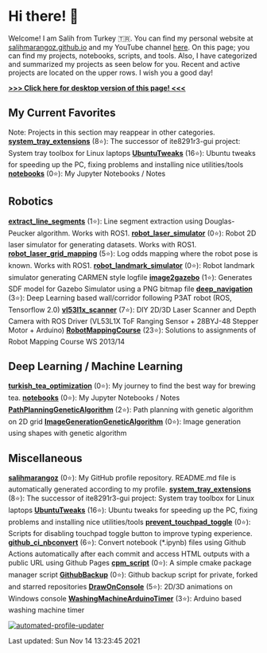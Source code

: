 # Hi there! :wave: 

Welcome! I am Salih from Turkey :tr:. You can find my personal website at [salihmarangoz.github.io](https://salihmarangoz.github.io) and my YouTube channel [here](https://www.youtube.com/channel/UCu8rMm9uYrH-wwY1gI--fSQ). On this page; you can find my projects, notebooks, scripts, and tools. Also, I have categorized and summarized my projects as seen below for you. Recent and active projects are located on the upper rows. I wish you a good day!


[**>>> Click here for desktop version of this page! <<<**](README.md)

## My Current Favorites
Note: Projects in this section may reappear in other categories.
[**system_tray_extensions**](https://github.com/salihmarangoz/system_tray_extensions) (8:star:): The successor of ite8291r3-gui project: System tray toolbox for Linux laptops 
[**UbuntuTweaks**](https://github.com/salihmarangoz/UbuntuTweaks) (16:star:): Ubuntu tweaks for speeding up the PC, fixing problems and installing nice utilities/tools 
[**notebooks**](https://github.com/salihmarangoz/notebooks) (0:star:): My Jupyter Notebooks / Notes 
## Robotics
[**extract_line_segments**](https://github.com/salihmarangoz/extract_line_segments) (1:star:): Line segment extraction using Douglas-Peucker algorithm. Works with ROS1. 
[**robot_laser_simulator**](https://github.com/salihmarangoz/robot_laser_simulator) (0:star:): Robot 2D laser simulator for generating datasets. Works with ROS1. 
[**robot_laser_grid_mapping**](https://github.com/salihmarangoz/robot_laser_grid_mapping) (5:star:): Log odds mapping where the robot pose is known. Works with ROS1. 
[**robot_landmark_simulator**](https://github.com/salihmarangoz/robot_landmark_simulator) (0:star:): Robot landmark simulator generating CARMEN style logfile 
[**image2gazebo**](https://github.com/salihmarangoz/image2gazebo) (1:star:): Generates SDF model for Gazebo Simulator using a PNG bitmap file 
[**deep_navigation**](https://github.com/salihmarangoz/deep_navigation) (3:star:): Deep Learning based wall/corridor following P3AT robot (ROS, Tensorflow 2.0) 
[**vl53l1x_scanner**](https://github.com/salihmarangoz/vl53l1x_scanner) (7:star:): DIY 2D/3D Laser Scanner and Depth Camera with ROS Driver (VL53L1X ToF Ranging Sensor + 28BYJ-48 Stepper Motor + Arduino) 
[**RobotMappingCourse**](https://github.com/salihmarangoz/RobotMappingCourse) (23:star:): Solutions to assignments of Robot Mapping Course WS 2013/14 
## Deep Learning / Machine Learning
[**turkish_tea_optimization**](https://github.com/salihmarangoz/turkish_tea_optimization) (0:star:): My journey to find the best way for brewing tea. 
[**notebooks**](https://github.com/salihmarangoz/notebooks) (0:star:): My Jupyter Notebooks / Notes 
[**PathPlanningGeneticAlgorithm**](https://github.com/salihmarangoz/PathPlanningGeneticAlgorithm) (2:star:): Path planning with genetic algorithm on 2D grid 
[**ImageGenerationGeneticAlgorithm**](https://github.com/salihmarangoz/ImageGenerationGeneticAlgorithm) (0:star:): Image generation using shapes with genetic algorithm 
## Miscellaneous
[**salihmarangoz**](https://github.com/salihmarangoz/salihmarangoz) (0:star:): My GitHub profile repository. README.md file is automatically generated according to my profile. 
[**system_tray_extensions**](https://github.com/salihmarangoz/system_tray_extensions) (8:star:): The successor of ite8291r3-gui project: System tray toolbox for Linux laptops 
[**UbuntuTweaks**](https://github.com/salihmarangoz/UbuntuTweaks) (16:star:): Ubuntu tweaks for speeding up the PC, fixing problems and installing nice utilities/tools 
[**prevent_touchpad_toggle**](https://github.com/salihmarangoz/prevent_touchpad_toggle) (0:star:): Scripts for disabling touchpad toggle button to improve typing experience. 
[**github_ci_nbconvert**](https://github.com/salihmarangoz/github_ci_nbconvert) (6:star:): Convert notebook (*.ipynb) files using Github Actions automatically after each commit and access HTML outputs with a public URL using Github Pages 
[**cpm_script**](https://github.com/salihmarangoz/cpm_script) (0:star:): A simple cmake package manager script 
[**GithubBackup**](https://github.com/salihmarangoz/GithubBackup) (0:star:): Github backup script for private, forked and starred repositories 
[**DrawOnConsole**](https://github.com/salihmarangoz/DrawOnConsole) (5:star:): 2D/3D animations on Windows console 
[**WashingMachineArduinoTimer**](https://github.com/salihmarangoz/WashingMachineArduinoTimer) (3:star:): Arduino based washing machine timer 

[![automated-profile-updater](https://github.com/salihmarangoz/salihmarangoz/actions/workflows/update.yml/badge.svg)](https://github.com/salihmarangoz/salihmarangoz/actions/workflows/update.yml)



Last updated: Sun Nov 14 13:23:45 2021

